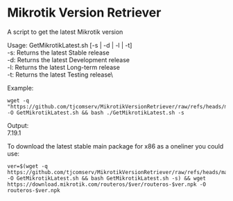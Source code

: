# Mikrotik Version Retriever
A script to get the latest Mikrotik version

Usage: GetMikrotikLatest.sh [-s | -d | -l | -t]\
  -s: Returns the latest Stable release\
  -d: Returns the latest Development release\
  -l: Returns the latest Long-term release\
  -t: Returns the latest Testing release\

Example:
```
wget -q "https://github.com/tjcomserv/MikrotikVersionRetriever/raw/refs/heads/main/GetMikrotikLatest.sh" -O GetMikrotikLatest.sh && bash ./GetMikrotikLatest.sh -s
```

Output:\
7.19.1

To download the latest stable main package for x86 as a oneliner you could use:

```
ver=$(wget -q https://github.com/tjcomserv/MikrotikVersionRetriever/raw/refs/heads/main/GetMikrotikLatest.sh -O GetMikrotikLatest.sh && bash GetMikrotikLatest.sh -s) && wget https://download.mikrotik.com/routeros/$ver/routeros-$ver.npk -O routeros-$ver.npk
```
